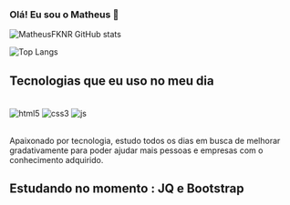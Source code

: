 ### Olá! Eu sou o Matheus 👋

![MatheusFKNR GitHub stats](https://github-readme-stats.vercel.app/api?username=MatheusFKNR&show_icons=true&theme=onedark)

![Top Langs](https://github-readme-stats.vercel.app/api/top-langs/?username=MatheusFKNR&layout=compact)

## Tecnologias que eu uso no meu dia

<div style="display: inline_block"><br/>
  <img align="center" alt="html5" src="https://img.shields.io/badge/HTML5-E34F26?style=for-the-badge&logo=html5&logoColor=white"/>
  <img align="center" alt="css3" src="https://img.shields.io/badge/CSS3-1572B6?style=for-the-badge&logo=css3&logoColor=white"/>
    <img align="center" alt="js" src="https://img.shields.io/badge/JavaScript-323330?style=for-the-badge&logo=javascript&logoColor=F7DF1E"/>
</div><br/>

Apaixonado por tecnologia, estudo todos os dias em busca de melhorar gradativamente para poder ajudar mais pessoas e empresas com o conhecimento adquirido.

## Estudando no momento : JQ e Bootstrap
